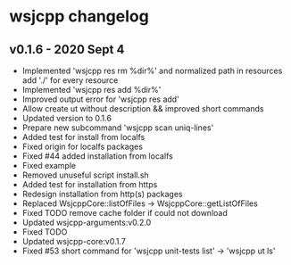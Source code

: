 # wsjcpp changelog

## v0.1.6 - 2020 Sept 4

* Implemented 'wsjcpp res rm %dir%' and normalized path in resources add './' for every resource
* Implemented 'wsjcpp res add %dir%'
* Improved output error for 'wsjcpp res add'
* Allow create ut without description && improved short commands
* Updated version to 0.1.6
* Prepare new subcommand 'wsjcpp scan uniq-lines'
* Added test for install from localfs
* Fixed origin for localfs packages
* Fixed  #44 added installation from localfs
* Fixed example
* Removed unuseful script install.sh
* Added test for installation from https
* Redesign installation from http(s) packages
* Replaced WsjcppCore::listOfFiles -> WsjcppCore::getListOfFiles
* Fixed TODO remove cache folder if could not download
* Updated wsjcpp-arguments:v0.2.0
* Fixed TODO
* Updated wsjcpp-core:v0.1.7
* Fixed #53 short command for 'wsjcpp unit-tests list' -> 'wsjcpp ut ls'